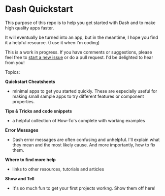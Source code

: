 # Dash Quickstart

This purpose of this repo is to help you get started with Dash and to make  high quality apps faster.

It will eventually be turned into an app, but in the meantime, I hope you find it a helpful resource.  (I use it
when I'm coding)

This is a work in progress.  If you have comments or suggestions, please feel free to [start a new issue](https://github.com/AnnMarieW/dash-quickstart/issues/new) 
or do a pull request. I'd be delighted to hear from you!

 
 Topics:
 
 __Quickstart Cheatsheets__
   - minimal apps to get you started quickly.  These are especially useful for making small sample apps to try
   different features or component properties.
 
 __Tips & Tricks and code snippets__
   - a helpful collection of How-To's complete with working examples
   
 __Error Messages__
   - Dash error messages are often confusing and unhelpful. I'll explain what they mean and the most likely cause. 
   And more importantly, how to fix them.
 
 __Where to find more help__
   - links to other resources, tutorials and articles
   
 __Show and Tell__  
   - It's so much fun to get your first projects workng.  Show them off here!
 